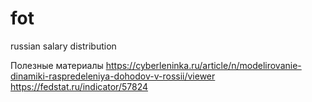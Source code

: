 # fot
russian salary distribution 

Полезные материалы
https://cyberleninka.ru/article/n/modelirovanie-dinamiki-raspredeleniya-dohodov-v-rossii/viewer
https://fedstat.ru/indicator/57824
